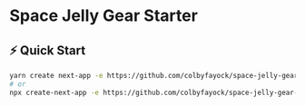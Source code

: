# Space Jelly Gear Starter

## ⚡️ Quick Start

```bash
yarn create next-app -e https://github.com/colbyfayock/space-jelly-gear-starter
# or
npx create-next-app -e https://github.com/colbyfayock/space-jelly-gear-starter
```

